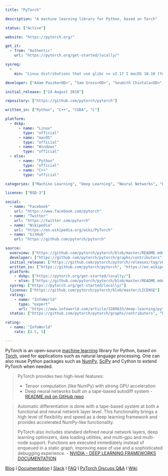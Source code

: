 ```yaml
---
title: "PyTorch"

description: "A machine learning library for Python, based on Torch"

status: ["Active"]

website: "https://pytorch.org/"

get_it:
  - from: "Authentic"
    url: "https://pytorch.org/get-started/locally/"

sysreq:
  -
    min: "Linux distributions that use glibc >= v2.17 I macOS 10.10 (Yosemite) or above I Windows 7 and greater; Windows 10 or greater recommended, Windows Server 2008 r2 and greater"

developer: ["Adam Paszke<OD>", "Sam Gross<OD>", "Soumith Chintala<OD>", "Gregory Chanan<OD>", "Community"]

initial_release: ["24 August 2016"]

repository: ["https://github.com/pytorch/pytorch"]

written_in: ["Python", "C++", "CUDA", "C"]

platform:
  - dskp:
      - name: "Linux"
        type: "official"
      - name: "macOS"
        type: "official"
      - name: "Windows"
        type: "official"
  - else:
      - name: "Python"
        type: "official"
      - name: "C++"
        type: "official"

categories: ["Machine Learning", "Deep Learning", "Neural Networks", "Framework"]

license: ["BSD-3"]

social:
  - name: "Facebook"
    url: "https://www.facebook.com/pytorch"
  - name: "Twitter"
    url: "https://twitter.com/pytorch"
  - name: "Wikipedia"
    url: "https://en.wikipedia.org/wiki/PyTorch"
  - name: "GitHub"
    url: "https://github.com/pytorch/pytorch"

source:
  overview: ["https://github.com/pytorch/pytorch/blob/master/README.md#more-about-pytorch", "http://dl4nlp.info/en/latest/", "https://pytorch.org/", "https://github.com/pytorch/pytorch/blob/master/README.md", "https://docs.nvidia.com/deeplearning/dgx/pytorch-release-notes/overview.html"]
  developer: ["https://github.com/pytorch/pytorch/graphs/contributors", "https://en.wikipedia.org/w/index.php?title=PyTorch&oldid=881109145"]
  initial_release: ["https://github.com/pytorch/pytorch/releases/tag/v0.1.1"]
  written_in: ["https://github.com/pytorch/pytorch", "https://en.wikipedia.org/w/index.php?title=PyTorch&oldid=881109145"]
  platform:
    - dskp: ["https://pytorch.org/get-started/locally/"]
    - else: ["https://github.com/pytorch/pytorch/blob/master/README.md#extensions-without-pain", "https://github.com/pytorch/pytorch/blob/master/README.md#python-first"]
  sysreq: ["https://pytorch.org/get-started/locally/"]
  license: ["https://github.com/pytorch/pytorch/blob/master/LICENSE"]
  rating:
    - name: "InfoWorld"
      type: "expert"
      url: "https://www.infoworld.com/article/3289633/deep-learning/pytorch-review-a-deep-learning-framework-built-for-speed.html"
  status: ["https://github.com/pytorch/pytorch/graphs/contributors", "https://pytorch.org/blog/"]

rating:
  - name: "InfoWorld"
    rate: [4.5, 5]

---
```

  PyTorch is an open-source [machine learning](/categories/machine-learning) library for Python, based on [Torch](/software/torch/), used for applications such as natural language processing. One can also reuse Python packages such as [NumPy](/software/numpy/), [SciPy](/software/scipy-library/) and Cython to extend PyTorch when needed.
  
  > PyTorch provides two high-level features:
  > 
  > * Tensor computation (like NumPy) with strong GPU acceleration
  > * Deep neural networks built on a tape-based autodiff system
  > \- [README.md on GitHub repo](https://github.com/pytorch/pytorch/blob/master/README.md)
  
  > Automatic differentiation is done with a tape-based system at both a functional and neural network layer level. This functionality brings a high level of flexibility and speed as a deep learning framework and provides accelerated NumPy-like functionality.
  > 
  > PyTorch also includes standard defined neural network layers, deep learning optimizers, data loading utilities, and multi-gpu and multi-node support. Functions are executed immediately instead of enqueued in a static graph, improving ease of use and a sophisticated debugging experience.
  > \- [NVIDIA - DEEP LEARNING FRAMEWORKS DOCUMENTATION](https://docs.nvidia.com/deeplearning/dgx/pytorch-release-notes/overview.html)
  
  [Blog](https://pytorch.org/blog) I [Documentation](https://pytorch.org/docs) I [Slack](https://pytorch.slack.com/) I [FAQ](https://pytorch.org/docs/stable/notes/faq.html) I [PyTorch Discuss Q&A](https://discuss.pytorch.org/) I [Wiki](https://github.com/pytorch/pytorch/wiki)

